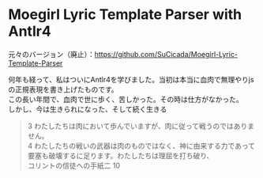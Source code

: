 # Moegirl Lyric Template Parser with Antlr4

元々のバージョン（廃止）：https://github.com/SuCicada/Moegirl-Lyric-Template-Parser

何年も経って、私はついにAntlr4を学びました。当初は本当に血肉で無理やりjsの正規表現を書き上げたものです。  
この長い年間で、血肉で世に歩く、苦しかった。その時は仕方がなかった。  
しかし、今は生きられになった、そして続く生きる

>3 わたしたちは肉において歩んでいますが、肉に従って戦うのではありません。   
4 わたしたちの戦いの武器は肉のものではなく、神に由来する力であって要塞も破壊するに足ります。わたしたちは理屈を打ち破り、   
コリントの信徒への手紙二 10
